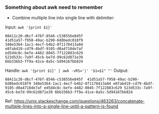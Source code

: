 ### Something about awk need to remember

- Combine multiple line into single line with delimiter:

Input: `awk '{print $1}'`
```
08411c20-d6cf-476f-8546-c538556e845f
41d51a57-f958-49ac-b290-6d8bedc018f9
348e5364-1ac1-4ecf-b4b2-0f1178413a84
e8fabd19-cd79-4bdf-9105-d0a4718de7af
ed5d4c8c-befe-4482-8045-7f122883c629
523d533c-7a9f-45cb-be7d-99c62d871e39
6bb336b3-ff9a-41ce-8a5c-5d94167bb824
```

Handle: `awk '{print $1}' | awk -vRS='|' '$1=$1" "'`
Output:
```
08411c20-d6cf-476f-8546-c538556e845f  41d51a57-f958-49ac-b290-6d8bedc018f9 348e5364-1ac1-4ecf-b4b2-0f1178413a84 e8fabd19-cd79-4bdf-9105-d0a4718de7af ed5d4c8c-befe-4482-8045-7f122883c629 523d533c-7a9f-45cb-be7d-99c62d871e39 6bb336b3-ff9a-41ce-8a5c-5d94167bb824
```

Ref: https://unix.stackexchange.com/questions/463263/concatenate-multiple-lines-into-a-single-line-until-a-pattern-is-found 

